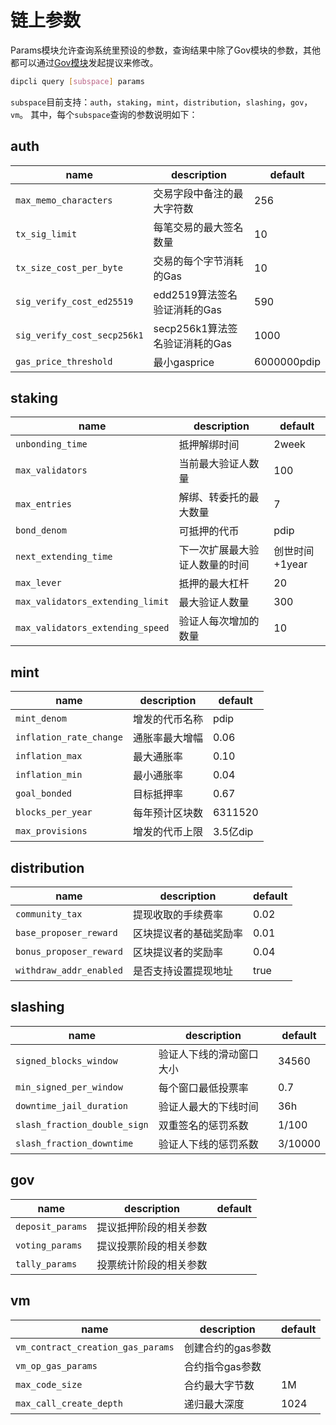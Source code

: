 # 链上参数

Params模块允许查询系统里预设的参数，查询结果中除了Gov模块的参数，其他都可以通过[Gov模块](./gov.md)发起提议来修改。

```bash
dipcli query [subspace] params
```

`subspace`目前支持：`auth`，`staking`，`mint`，`distribution`，`slashing`，`gov`，`vm`。
其中，每个`subspace`查询的参数说明如下：

## auth

| name                      | description                    | default |
| ------------------------ | ------------------------------ | ------- |
| `max_memo_characters`      | 交易字段中备注的最大字符数     | 256     |
| `tx_sig_limit`             | 每笔交易的最大签名数量         | 10       |
| `tx_size_cost_per_byte`      | 交易的每个字节消耗的Gas        | 10      |
| `sig_verify_cost_ed25519`   | edd2519算法签名验证消耗的Gas   | 590     |
| `sig_verify_cost_secp256k1` | secp256k1算法签名验证消耗的Gas | 1000    |
| `gas_price_threshold`        | 最小gasprice           | 6000000pdip  

## staking

| name                 | description            | default |
| ------------------- | ---------------------- | ------- |
| `unbonding_time`     | 抵押解绑时间           | 2week      |
| `max_validators`     | 当前最大验证人数量         | 100     |
| `max_entries`        | 解绑、转委托的最大数量 | 7       |
| `bond_denom`         | 可抵押的代币           | pdip   |
| `next_extending_time` | 下一次扩展最大验证人数量的时间  | 创世时间+1year     |
| `max_lever`     | 抵押的最大杠杆           | 20      |
| `max_validators_extending_limit`     | 最大验证人数量           | 300      |
| `max_validators_extending_speed`     | 验证人每次增加的数量           | 10      |

## mint

| name         | description    | default |
| ----------- | -------------- | ------- |
| `mint_denom` | 增发的代币名称 | pdip   |
| `inflation_rate_change` | 通胀率最大增幅   | 0.06    |
| `inflation_max` | 最大通胀率 | 0.10   |
| `inflation_min` | 最小通胀率 | 0.04   |
| `goal_bonded` | 目标抵押率 | 0.67   |
| `blocks_per_year` | 每年预计区块数 | 6311520   |
| `max_provisions` | 增发的代币上限 | 3.5亿dip   |

## distribution

| name                   | description            | default |
| --------------------- | ---------------------- | ------- |
| `community_tax`        | 提现收取的手续费率     | 0.02    |
| `base_proposer_reward`  | 区块提议者的基础奖励率 | 0.01    |
| `bonus_proposer_reward` | 区块提议者的奖励率     | 0.04    |
| `withdraw_addr_enabled` | 是否支持设置提现地址   | true    |

## slashing

| name                       | description              | default |
| ------------------------- | ------------------------ | ------- |
| `signed_blocks_window`      | 验证人下线的滑动窗口大小 | 34560     |
| `min_signed_per_window`      | 每个窗口最低投票率       | 0.7     |
| `downtime_jail_duration`    | 验证人最大的下线时间     | 36h     |
| `slash_fraction_double_sign` | 双重签名的惩罚系数       | 1/100    |
| `slash_fraction_downtime`   | 验证人下线的惩罚系数     | 3/10000   |

## gov

| name             | description            | default |
| --------------- | ---------------------- | ------- |
| `deposit_params` | 提议抵押阶段的相关参数 |         |
| `voting_params`  | 提议投票阶段的相关参数 |         |
| `tally_params`   | 投票统计阶段的相关参数 |         |

## vm

| name                    | description                 | default   |
| ---------------------- | --------------------------- | --------- |
| `vm_contract_creation_gas_params`    | 创建合约的gas参数            |  |
| `vm_op_gas_params`   | 合约指令gas参数                |        |
| `max_code_size`           | 合约最大字节数                | 1M  |
| `max_call_create_depth`        | 递归最大深度                    | 1024       |
